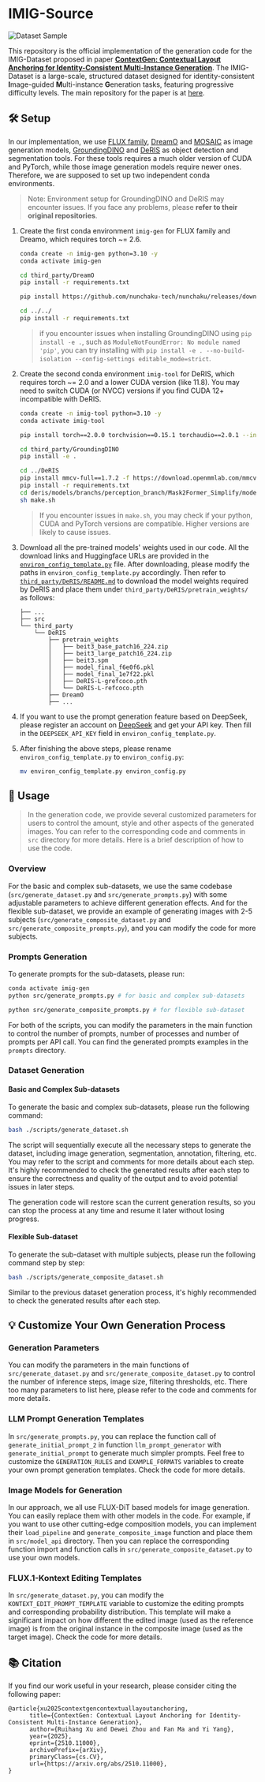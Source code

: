 # IMIG-Source

![Dataset Sample](./docs/dataset_sample.webp)

This repository is the official implementation of the generation code for the IMIG-Dataset proposed in paper [**ContextGen: Contextual Layout Anchoring for Identity-Consistent Multi-Instance Generation**](https://arxiv.org/abs/2510.11000). The IMIG-Dataset is a large-scale, structured dataset designed for identity-consistent **I**mage-guided **M**ulti-instance **G**eneration tasks, featuring progressive difficulty levels. The main repository for the paper is at [here](https://github.com/nenhang/ContextGen).

## 🛠️ Setup

In our implementation, we use [FLUX family](https://github.com/black-forest-labs/flux), [DreamO](https://github.com/bytedance/DreamO) and [MOSAIC](https://github.com/bytedance-fanqie-ai/MOSAIC) as image generation models, [GroundingDINO](https://github.com/IDEA-Research/GroundingDINO) and [DeRIS](https://github.com/Dmmm1997/DeRIS) as object detection and segmentation tools. For these tools requires a much older version of CUDA and PyTorch, while those image generation models require newer ones. Therefore, we are supposed to set up two independent conda environments.

> Note: Environment setup for GroundingDINO and DeRIS may encounter issues. If you face any problems, please **refer to their original repositories**.

1. Create the first conda environment `imig-gen` for FLUX family and Dreamo, which requires torch ~= 2.6.

    ```bash
    conda create -n imig-gen python=3.10 -y
    conda activate imig-gen

    cd third_party/DreamO
    pip install -r requirements.txt

    pip install https://github.com/nunchaku-tech/nunchaku/releases/download/v0.3.2/nunchaku-0.3.2+torch2.6-cp310-cp310-linux_x86_64.whl

    cd ../../
    pip install -r requirements.txt
    ```

    > if you encounter issues when installing GroundingDINO using `pip install -e .`, such as `ModuleNotFoundError: No module named 'pip'`, you can try installing with `pip install -e . --no-build-isolation --config-settings editable_mode=strict`.

2. Create the second conda environment `imig-tool` for DeRIS, which requires torch ~= 2.0 and a lower CUDA version (like 11.8). You may need to switch CUDA (or NVCC) versions if you find CUDA 12+ incompatible with DeRIS.

    ```bash
    conda create -n imig-tool python=3.10 -y
    conda activate imig-tool

    pip install torch==2.0.0 torchvision==0.15.1 torchaudio==2.0.1 --index-url https://download.pytorch.org/whl/cu118

    cd third_party/GroundingDINO
    pip install -e .

    cd ../DeRIS
    pip install mmcv-full==1.7.2 -f https://download.openmmlab.com/mmcv/dist/cu118/torch2.0/index.html
    pip install -r requirements.txt
    cd deris/models/branchs/perception_branch/Mask2Former_Simplify/modeling/pixel_decoder/ops
    sh make.sh
    ```

    > If you encounter issues in `make.sh`, you may check if your python, CUDA and PyTorch versions are compatible. Higher versions are likely to cause issues.

3. Download all the pre-trained models' weights used in our code. All the download links and Huggingface URLs are provided in the [`environ_config_template.py`](./environ_config_template.py) file. After downloading, please modify the paths in `environ_config_template.py` accordingly. Then refer to [`third_party/DeRIS/README.md`](./third_party/DeRIS/README.md) to download the model weights required by DeRIS and place them under `third_party/DeRIS/pretrain_weights/` as follows:

    ```
    ├── ...
    ├── src
    └── third_party
        └── DeRIS
            ├── pretrain_weights
            │   ├── beit3_base_patch16_224.zip
            │   ├── beit3_large_patch16_224.zip
            │   ├── beit3.spm
            │   ├── model_final_f6e0f6.pkl
            │   ├── model_final_1e7f22.pkl
            │   ├── DeRIS-L-grefcoco.pth
            │   └── DeRIS-L-refcoco.pth
            ├── DreamO
            ├── ...
    ```

4. If you want to use the prompt generation feature based on DeepSeek, please register an account on [DeepSeek](https://platform.deepseek.com/api_keys) and get your API key. Then fill in the `DEEPSEEK_API_KEY` field in `environ_config_template.py`.

5. After finishing the above steps, please rename `environ_config_template.py` to `environ_config.py`:

    ```bash
    mv environ_config_template.py environ_config.py
    ```

## 🚀 Usage

> In the generation code, we provide several customized parameters for users to control the amount, style and other aspects of the generated images. You can refer to the corresponding code and comments in `src` directory for more details. Here is a brief description of how to use the code.

### Overview

For the basic and complex sub-datasets, we use the same codebase (`src/generate_dataset.py` and `src/generate_prompts.py`) with some adjustable parameters to achieve different generation effects. And for the flexible sub-dataset, we provide an example of generating images with 2-5 subjects (`src/generate_composite_dataset.py` and `src/generate_composite_prompts.py`), and you can modify the code for more subjects.

### Prompts Generation

To generate prompts for the sub-datasets, please run:

```bash
conda activate imig-gen
python src/generate_prompts.py # for basic and complex sub-datasets

python src/generate_composite_prompts.py # for flexible sub-dataset
```

For both of the scripts, you can modify the parameters in the main function to control the number of prompts, number of processes and number of prompts per API call. You can find the generated prompts examples in the `prompts` directory.

### Dataset Generation

#### Basic and Complex Sub-datasets

To generate the basic and complex sub-datasets, please run the following command:

```bash
bash ./scripts/generate_dataset.sh
```

The script will sequentially execute all the necessary steps to generate the dataset, including image generation, segmentation, annotation, filtering, etc. You may refer to the script and comments for more details about each step. It's highly recommended to check the generated results after each step to ensure the correctness and quality of the output and to avoid potential issues in later steps.

The generation code will restore scan the current generation results, so you can stop the process at any time and resume it later without losing progress.

#### Flexible Sub-dataset

To generate the sub-dataset with multiple subjects, please run the following command step by step:

```bash
bash ./scripts/generate_composite_dataset.sh
```

Similar to the previous dataset generation process, it's highly recommended to check the generated results after each step.

## 💡 Customize Your Own Generation Process

### Generation Parameters

You can modify the parameters in the main functions of `src/generate_dataset.py` and `src/generate_composite_dataset.py` to control the number of inference steps, image size, filtering thresholds, etc. There too many parameters to list here, please refer to the code and comments for more details.

### LLM Prompt Generation Templates

In `src/generate_prompts.py`, you can replace the function call of `generate_initial_prompt_2` in function `llm_prompt_generator` with `generate_initial_prompt` to generate much simpler prompts. Feel free to customize the `GENERATION_RULES` and `EXAMPLE_FORMATS` variables to create your own prompt generation templates. Check the code for more details.

### Image Models for Generation

In our approach, we all use FLUX-DiT based models for image generation. You can easily replace them with other models in the code. For example, if you want to use other cutting-edge composition models, you can implement their `load_pipeline` and `generate_composite_image` function and place them in `src/model_api` directory. Then you can replace the corresponding function import and function calls in `src/generate_composite_dataset.py` to use your own models.

### FLUX.1-Kontext Editing Templates

In `src/generate_dataset.py`, you can modify the `KONTEXT_EDIT_PROMPT_TEMPLATE` variable to customize the editing prompts and corresponding probability distribution. This template will make a significant impact on how different the edited image (used as the reference image) is from the original instance in the composite image (used as the target image). Check the code for more details.

## 📚 Citation

If you find our work useful in your research, please consider citing the following paper:

```
@article{xu2025contextgencontextuallayoutanchoring,
      title={ContextGen: Contextual Layout Anchoring for Identity-Consistent Multi-Instance Generation},
      author={Ruihang Xu and Dewei Zhou and Fan Ma and Yi Yang},
      year={2025},
      eprint={2510.11000},
      archivePrefix={arXiv},
      primaryClass={cs.CV},
      url={https://arxiv.org/abs/2510.11000},
}
```

